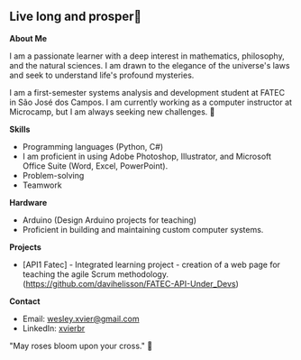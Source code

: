 ## Live long and prosper🖖

**About Me**

I am a passionate learner with a deep interest in mathematics, philosophy, and the natural sciences. I am drawn to the elegance of the universe's laws and seek to understand life's profound mysteries.

I am a first-semester systems analysis and development student at FATEC in São José dos Campos. I am currently working as a computer instructor at Microcamp, but I am always seeking new challenges. 🚀

**Skills**
* Programming languages (Python, C#)
* I am proficient in using Adobe Photoshop, Illustrator, and Microsoft Office Suite (Word, Excel, PowerPoint).
* Problem-solving
* Teamwork

**Hardware**
* Arduino (Design Arduino projects for teaching)
* Proficient in building and maintaining custom computer systems.

**Projects**

* [API1 Fatec] - Integrated learning project - creation of a web page for teaching the agile Scrum methodology. (https://github.com/davihelisson/FATEC-API-Under_Devs)

**Contact**

* Email: [wesley.xvier@gmail.com](wesley.xvier@gmail.com)
* LinkedIn: [xvierbr](https://www.linkedin.com/in/xvierbr/)

"May roses bloom upon your cross." 🌹

<!--
**xvierdev/xvierdev** is a ✨ _special_ ✨ repository because its `README.md` (this file) appears on your GitHub profile.

Here are some ideas to get you started:

- 🔭 I’m currently working on ...
- 🌱 I’m currently learning ...
- 👯 I’m looking to collaborate on ...
- 🤔 I’m looking for help with ...
- 💬 Ask me about ...
- 📫 How to reach me: ...
- 😄 Pronouns: ...
- ⚡ Fun fact: ...
-->
